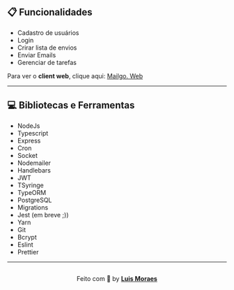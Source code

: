 
## 📋 Funcionalidades

 - Cadastro de usuários
 - Login
 - Crirar lista de envios
 - Enviar Emails
 - Gerenciar de tarefas

 Para ver o **client web**, clique aqui: [Mailgo. Web](https://github.com/Luismkm/front-kdmail)

----

## 💻 Bibliotecas e Ferramentas

- NodeJs
- Typescript
- Express
- Cron
- Socket
- Nodemailer
- Handlebars
- JWT
- TSyringe
- TypeORM
- PostgreSQL
- Migrations
- Jest (em breve ;))
- Yarn
- Git
- Bcrypt
- Eslint
- Prettier

---

<p align="center" style="padding-top: 15px;">Feito com 💜 by <strong><a href="https://www.linkedin.com/in/luismkm/" target="_blank">Luis Moraes</a></strong> </p>
